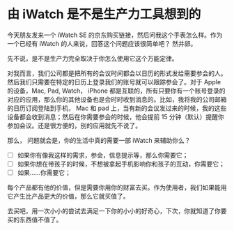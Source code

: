 # 由 iWatch 是不是生产力工具想到的


今天朋友发来一个 iWatch SE 的京东购买链接，然后问我这个手表怎么样。作为一个已经有 iWatch 的人来说，回答这个问题应该很简单吧？ 然并卵。

先不说，是不是生产力完全取决于你怎么使用它这个万能定律。

对我而言，我们公司都是把所有的会议时间都会以日历的形式发给需要参会的人。 然后我们只需要在特定的日历上登录我们的账号就可以跟踪参会了。对于 Apple 的设备，Mac, Pad, Watch， iPhone 都是互联的，所有只要你有一个账号登录的对应的应用，那么你的其他设备也是会时时收到消息的。比如，我将我的公司邮箱的日历订阅登陆到手机， Mac 和 pad 上，当有新的会议发过来的时候，我的这些设备都会收到消息；然后在你需要参会的时候，他会提前 15 分钟（默认）提醒你参加会议。还是很方便的，别的应用就先不说了。

那么， 问题就会是，你的生活中真的需要一部 iWatch 来辅助你么？

- [ ] 如果你有像我这样的需求，参会，信息提示等，那么你需要它；
- [ ] 如果你想在带孩子的时候，不想被拿起手机影响你和孩子的互动，你需要它；
- [ ] 如果……你需要它；

每个产品都有他的价值，但是需要你用你的财富去买。作为使用者，我们如果能用它产生比产品更大的价值，那么它就买值了。

去买吧，用一次小小的尝试去满足一下你的小小的好奇心，下次，你就知道了你要买的东西值不值了。

